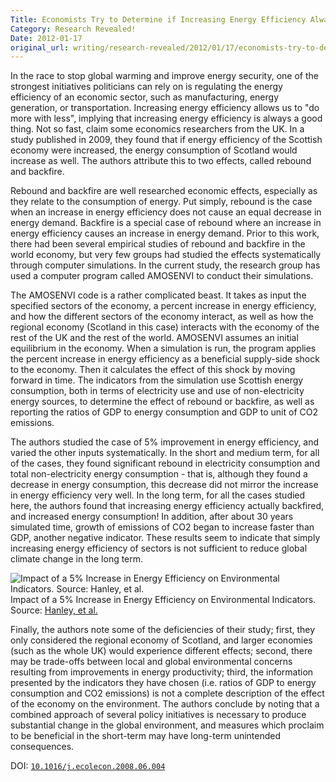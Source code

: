 ```yaml
---
Title: Economists Try to Determine if Increasing Energy Efficiency Always Increases Sustainability
Category: Research Revealed!
Date: 2012-01-17
original_url: writing/research-revealed/2012/01/17/economists-try-to-determine-if-increasing-energy-efficiency-always-increases-sustainability/index.html
---
```


In the race to stop global warming and improve energy security, one of the
strongest initiatives politicians can rely on is regulating the energy
efficiency of an economic sector, such as manufacturing, energy generation, or
transportation. Increasing energy efficiency allows us to "do more with less",
implying that increasing energy efficiency is always a good thing. Not so fast,
claim some economics researchers from the UK. In a study published in 2009, they
found that if energy efficiency of the Scottish economy were increased, the
energy consumption of Scotland would increase as well. The authors attribute
this to two effects, called rebound and backfire.
<!--more-->

Rebound and backfire are well researched economic effects, especially as they
relate to the consumption of energy. Put simply, rebound is the case when an
increase in energy efficiency does not cause an equal decrease in energy demand.
Backfire is a special case of rebound where an increase in energy efficiency
causes an increase in energy demand. Prior to this work, there had been several
empirical studies of rebound and backfire in the world economy, but very few
groups had studied the effects systematically through computer simulations. In
the current study, the research group has used a computer program called
AMOSENVI to conduct their simulations.

The AMOSENVI code is a rather complicated beast. It takes as input the specified
sectors of the economy, a percent increase in energy efficiency, and how the
different sectors of the economy interact, as well as how the regional economy
(Scotland in this case) interacts with the economy of the rest of the UK and the
rest of the world. AMOSENVI assumes an initial equilibrium in the economy. When
a simulation is run, the program applies the percent increase in energy
efficiency as a beneficial supply-side shock to the economy. Then it calculates
the effect of this shock by moving forward in time. The indicators from the
simulation use Scottish energy consumption, both in terms of electricity use and
use of non-electricity energy sources, to determine the effect of rebound or
backfire, as well as reporting the ratios of GDP to energy consumption and GDP
to unit of CO2 emissions.

The authors studied the case of 5% improvement in energy efficiency, and varied
the other inputs systematically. In the short and medium term, for all of the
cases, they found significant rebound in electricity consumption and total
non-electricity energy consumption - that is, although they found a decrease in
energy consumption, this decrease did not mirror the increase in energy
efficiency very well. In the long term, for all the cases studied here, the
authors found that increasing energy efficiency actually backfired, and
increased energy consumption! In addition, after about 30 years simulated time,
growth of emissions of CO2 began to increase faster than GDP, another negative
indicator. These results seem to indicate that simply increasing energy
efficiency of sectors is not sufficient to reduce global climate change in the
long term.

![Impact of a 5% Increase in Energy Efficiency on Environmental Indicators. Source: Hanley, et al.]({static}/files/2012/01/Economics_energy_efficiency.png)  
Impact of a 5% Increase in Energy Efficiency on Environmental Indicators. Source:&nbsp;[Hanley, et al.](https://doi.org/10.1016/j.ecolecon.2008.06.004)

Finally, the authors note some of the deficiencies of their study; first, they
only considered the regional economy of Scotland, and larger economies (such as
the whole UK) would experience different effects; second, there may be
trade-offs between local and global environmental concerns resulting from
improvements in energy productivity; third, the information presented by the
indicators they have chosen (i.e. ratios of GDP to energy consumption and CO2
emissions) is not a complete description of the effect of the economy on the
environment. The authors conclude by noting that a combined approach of several
policy initiatives is necessary to produce substantial change in the global
environment, and measures which proclaim to be beneficial in the short-term may
have long-term unintended consequences.

DOI: [`10.1016/j.ecolecon.2008.06.004`](https://doi.org/10.1016/j.ecolecon.2008.06.004)
